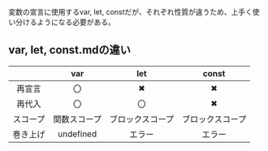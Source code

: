 変数の宣言に使用するvar, let, constだが、それぞれ性質が違うため、上手く使い分けるようになる必要がある。  
## var, let, const.mdの違い  
|          | var          | let              | const            | 
| :--------: | :------------: |  :------------:  |  :------------:  | 
| 再宣言   | 〇           | ✖               | ✖               | 
| 再代入   | 〇           | 〇               | ✖               | 
| スコープ | 関数スコープ | ブロックスコープ | ブロックスコープ | 
| 巻き上げ | undefined    | エラー           | エラー           | 
